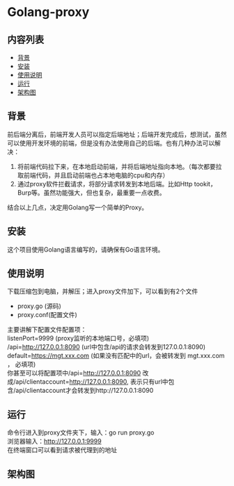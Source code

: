 # Golang-proxy
## 内容列表
- [背景](#Background)
- [安装](#Install)
- [使用说明](#Usage)
- [运行](#Run)
- [架构图](#Architecture)

## <span id="Background">背景</span>
前后端分离后，前端开发人员可以指定后端地址；后端开发完成后，想测试，虽然可以使用开发环境的前端，但是没有办法使用自己的后端。也有几种办法可以解决：  
1. 将前端代码拉下来，在本地启动前端，并将后端地址指向本地。（每次都要拉取前端代码，并且启动前端也占本地电脑的cpu和内存）
2. 通过proxy软件拦截请求，将部分请求转发到本地后端。比如Http tookit，Burp等。虽然功能强大，但也复杂，最重要一点收费。
  
结合以上几点，决定用Golang写一个简单的Proxy。
## <span id="Install">安装</span>
这个项目使用Golang语言编写的，请确保有Go语言环境。

## <span id="Usage">使用说明</span>
下载压缩包到电脑，并解压；进入proxy文件加下，可以看到有2个文件  
- proxy.go (源码)
- proxy.conf(配置文件)  
  
主要讲解下配置文件配置项：  
listenPort=9999 (proxy监听的本地端口号，必填项)  
/api=http://127.0.0.1:8090 (url中包含/api的请求会转发到127.0.0.1:8090)  
default=https://mgt.xxx.com (如果没有匹配中的url，会被转发到 mgt.xxx.com ， 必填项)  
你甚至可以将配置项中/api=http://127.0.0.1:8090 改成/api/clientaccount=http://127.0.0.1:8090, 表示只有url中包含/api/clientaccount才会转发到http://127.0.0.1:8090  
## <span id="Run">运行</span>
命令行进入到proxy文件夹下，输入：go run proxy.go  
浏览器输入：http://127.0.0.1:9999  
在终端窗口可以看到请求被代理到的地址

## <span id="Architecture">架构图</span>



